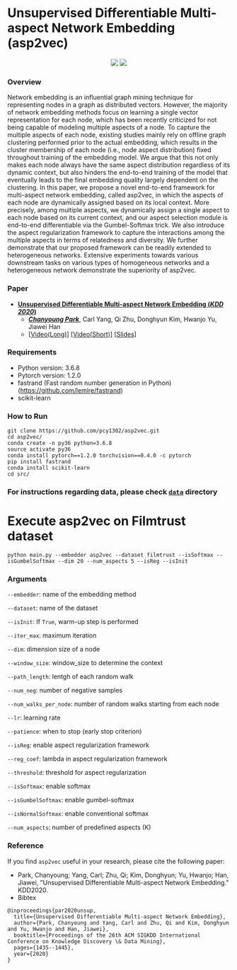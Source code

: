 # Unsupervised Differentiable Multi-aspect Network Embedding (asp2vec)

<p align="center">
    <a href="https://www.kdd.org/kdd2020/" alt="Conference">
        <img src="https://img.shields.io/badge/KDD'20-brightgreen" /></a>   
    <a href="https://pytorch.org/" alt="PyTorch">
      <img src="https://img.shields.io/badge/PyTorch-%23EE4C2C.svg?e&logo=PyTorch&logoColor=white" /></a>   
</p>

### Overview
Network embedding is an influential graph mining technique for representing nodes in a graph as distributed vectors. However, the majority of network embedding methods focus on learning a single vector representation for each node, which has been recently criticized for not being capable of modeling multiple aspects of a node. To capture the multiple aspects of each node, existing studies mainly rely on offline graph clustering performed prior to the actual embedding, which results in the cluster membership of each node (i.e., node aspect distribution) fixed throughout training of the embedding model. We argue that this not only makes each node always have the same aspect distribution regardless of its dynamic context, but also hinders the end-to-end training of the model that eventually leads to the final embedding quality largely dependent on the clustering. In this paper, we propose a novel end-to-end framework for multi-aspect network embedding, called asp2vec, in which the aspects of each node are dynamically assigned based on its local context. More precisely, among multiple aspects, we dynamically assign a single aspect to each node based on its current context, and our aspect selection module is end-to-end differentiable via the Gumbel-Softmax trick. We also introduce the aspect regularization framework to capture the interactions among the multiple aspects in terms of relatedness and diversity. We further demonstrate that our proposed framework can be readily extended to heterogeneous networks. Extensive experiments towards various downstream tasks on various types of homogeneous networks and a heterogeneous network demonstrate the superiority of asp2vec.

### Paper
- [ **Unsupervised Differentiable Multi-aspect Network Embedding (*KDD 2020*)** ](https://arxiv.org/abs/2006.04239)
  - [_**Chanyoung Park**_](http://pcy1302.github.io), Carl Yang, Qi Zhu, Donghyun Kim, Hwanjo Yu, Jiawei Han
  - [[Video(Long)]](https://youtu.be/DOdRmz1gLdc) [[Video(Short)]](https://www.youtube.com/watch?v=OksyuNXcI_c) [[Slides]](https://pcy1302.github.io/data/KDD20_slide.pdf)

### Requirements
- Python version: 3.6.8
- Pytorch version: 1.2.0
- fastrand (Fast random number generation in Python) (https://github.com/lemire/fastrand)
- scikit-learn


### How to Run
````
git clone https://github.com/pcy1302/asp2vec.git
cd asp2vec/
conda create -n py36 python=3.6.8
source activate py36
conda install pytorch==1.2.0 torchvision==0.4.0 -c pytorch
pip install fastrand
conda install scikit-learn
cd src/
````
### For instructions regarding data, please check [````data````](https://github.com/pcy1302/asp2vec/tree/master/data) directory

# Execute asp2vec on Filmtrust dataset
````
python main.py --embedder asp2vec --dataset filmtrust --isSoftmax --isGumbelSoftmax --dim 20 --num_aspects 5 --isReg --isInit
````


### Arguments
````--embedder````: name of the embedding method

````--dataset````: name of the dataset

````--isInit````: If ````True````, warm-up step is performed

````--iter_max````: maximum iteration

````--dim````: dimension size of a node

````--window_size````: window_size to determine the context

````--path_length````: lentgh of each random walk

````--num_neg````: number of negative samples

````--num_walks_per_node````: number of random walks starting from each node

````--lr````: learning rate

````--patience````: when to stop (early stop criterion)

````--isReg````: enable aspect regularization framework

````--reg_coef````: lambda in aspect regularization framework

````--threshold````: threshold for aspect regularization

````--isSoftmax````: enable softmax

````--isGumbelSoftmax````: enable gumbel-softmax

````--isNormalSoftmax````: enable conventional softmax

````--num_aspects````: number of predefined aspects (K)

### Reference
If you find ````asp2vec```` useful in your research, please cite the following paper:
- Park, Chanyoung; Yang, Carl; Zhu, Qi; Kim, Donghyun; Yu, Hwanjo; Han, Jiawei, "Unsupervised Differentiable Multi-aspect Network Embedding." KDD2020.
- Bibtex
````
@inproceedings{par2020unsup,
  title={Unsupervised Differentiable Multi-aspect Network Embedding},
  author={Park, Chanyoung and Yang, Carl and Zhu, Qi and Kim, Donghyun and Yu, Hwanjo and Han, Jiawei},
  booktitle={Proceedings of the 26th ACM SIGKDD International Conference on Knowledge Discovery \& Data Mining},
  pages={1435--1445},
  year={2020}
}
````

